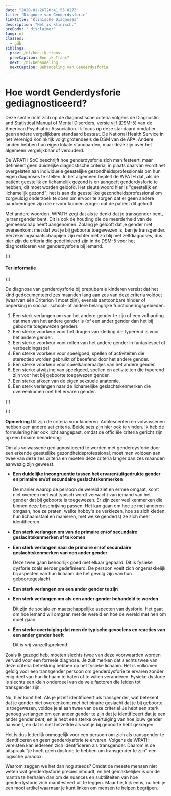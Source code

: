 ```yaml
---
date: "2020-01-26T20:41:55.827Z"
title: "Diagnose van Genderdysforie"
linkTitle: "Klinische Diagnoses"
description: "Het is klinisch."
preBody: '_disclaimer'
lang: nl
classes:
  - gdb
siblings:
  prev: /nl/ben-ik-trans
  prevCaption: Ben ik Trans?
  next: /nl/behandeling
  nextCaption: Behandeling van Genderdysforie
---
```


# Hoe wordt Genderdysforie gediagnosticeerd?

Deze sectie richt zich op de diagnostische criteria volgens de Diagnostic and Statistical Manual of Mental Disorders, versie vijf (DSM-5) van de American Psychiatric Association. Ik focus op deze standaard omdat er geen andere vergelijkbare standaard bestaat. De National Health Service in het Verenigd Koninkrijk volgt grotendeels de DSM van de APA. Andere landen hebben hun eigen lokale standaarden, maar deze zijn over het algemeen vergelijkbaar of verouderd.

De WPATH SoC beschrijft hoe genderdysforie zich manifesteert, maar definieert geen duidelijke diagnostische criteria, in plaats daarvan wordt het overgelaten aan individuele geestelijke gezondheidsprofessionals om hun eigen diagnoses te stellen. In het algemeen bepleit de WPATH dat, als de patiënt geestelijk en lichamelijk gezond is en aangeeft genderdysforie te hebben, dit moet worden geloofd. Het sleutelwoord hier is "geestelijk en lichamelijk gezond"; het is aan de geestelijke gezondheidsprofessional om zorgvuldig onderzoek te doen om ervoor te zorgen dat er geen andere aandoeningen zijn die ervoor kunnen zorgen dat de patiënt dit gelooft.

Met andere woorden, WPATH zegt dat als je denkt dat je transgender bent, je transgender bent. Dit is ook de houding die de meerderheid van de gemeenschap heeft aangenomen. Zolang je gelooft dat je gender niet overeenkomt met dat wat je bij geboorte toegewezen is, ben je transgender. Verzekeringsmaatschappijen zijn echter niet zo blij met zelfdiagnoses, dus hier zijn de criteria die gedefinieerd zijn in de DSM-5 voor het diagnosticeren van genderdysforie bij iemand.

{!{ <div class="gutter d-md-block d-sm-none"><div class="card"><div class="card-body"><h4 class="card-title">Ter informatie</h4> }!}

De diagnose van genderdysforie bij prepuberale kinderen vereist dat het kind gedocumenteerd zes maanden lang aan zes van deze criteria voldoet (waarvan één Criterion 1 moet zijn), evenals aantoonbare hinder of beperking in sociaal, school- of andere belangrijke functioneringsgebieden.

1. Een sterk verlangen om van het andere gender te zijn of een volharding dat men van het andere gender is (of een ander gender dan het bij geboorte toegewezen gender).
2. Een sterke voorkeur voor het dragen van kleding die typerend is voor het andere gender.
3. Een sterke voorkeur voor rollen van het andere gender in fantasiespel of verbeeldingsspel.
4. Een sterke voorkeur voor speelgoed, spellen of activiteiten die stereotiep worden gebruikt of beoefend door het andere gender.
5. Een sterke voorkeur voor speelkameraadjes van het andere gender.
6. Een sterke afwijzing van speelgoed, spellen en activiteiten die typerend zijn voor het bij geboorte toegewezen gender.
7. Een sterke afkeer van de eigen seksuele anatomie.
8. Een sterk verlangen naar de lichamelijke geslachtskenmerken die overeenkomen met het ervaren gender.

{!{ </div></div></div> }!}

**Opmerking** Dit zijn de criteria voor kinderen. Adolescenten en volwassenen hebben een andere set criteria. Beide sets [zijn hier ook te vinden](https://www.psychiatry.org/patients-families/gender-dysphoria/what-is-gender-dysphoria). Ik heb de formulering hier ook licht aangepast, omdat de officiële criteria gericht zijn op een binaire benadering.

Om als volwassene gediagnosticeerd te worden met genderdysforie door een erkende geestelijke gezondheidsprofessional, moet men voldoen aan twee van deze zes criteria en moeten deze criteria langer dan zes maanden aanwezig zijn geweest.

- **Een duidelijke incongruentie tussen het ervaren/uitgedrukte gender en primaire en/of secundaire geslachtskenmerken**

  De manier waarop de persoon de wereld ziet en ermee omgaat, komt niet overeen met wat typisch wordt verwacht van iemand van het gender dat bij geboorte is toegewezen. Er zijn zeer veel kenmerken die binnen deze beschrijving passen. Het kan gaan om hoe ze met anderen omgaan, hoe ze praten, welke hobby's ze verkiezen, hoe ze zich kleden, hun lichaamstaal en manieren, met welke gender(s) ze zich meer identificeren.

- **Een sterk verlangen om van de primaire en/of secundaire geslachtskenmerken af te komen**
- **Een sterk verlangen naar de primaire en/of secundaire geslachtskenmerken van een ander gender**

  Deze twee gaan behoorlijk goed met elkaar gepaard. Dit is fysieke dysforie zoals eerder gedefinieerd. De persoon voelt zich ongemakkelijk bij aspecten van hun lichaam die het gevolg zijn van hun geboortegeslacht.

- **Een sterk verlangen om een ander gender te zijn**
- **Een sterk verlangen om als een ander gender behandeld te worden**

  Dit zijn de sociale en maatschappelijke aspecten van dysforie. Het gaat om hoe iemand wil omgaan met de wereld en hoe de wereld met hen om moet gaan.

- **Een sterke overtuiging dat men de typische gevoelens en reacties van een ander gender heeft**

  Dit is vrij vanzelfsprekend.

Zoals ik gezegd heb, moeten slechts twee van deze voorwaarden worden vervuld voor een formele diagnose. Je zult merken dat slechts twee van deze criteria betrekking hebben op het fysieke lichaam. Het is volkomen geldig voor een transgender persoon om genderdysforie te ervaren zonder enig deel van hun lichaam te haten of te willen veranderen. Fysieke dysforie is slechts een klein onderdeel van de vele factoren die leiden tot transgender zijn.

Nu, hier komt het. Als je jezelf identificeert als transgender, wat betekent dat je gender niet overeenkomt met het binaire geslacht dat je bij geboorte is toegewezen, voldoe je al aan twee van deze criteria! Je hebt een sterk genoeg verlangen om een ander gender te zijn dat je identificeert dat je een ander gender *bent*, en je hebt een sterke overtuiging van hoe jouw gender aanvoelt, en dat is niet hetzelfde als wat je bij geboorte hebt gekregen.

Het is dus letterlijk onmogelijk voor een persoon om zich als transgender te identificeren en geen genderdysforie te ervaren. Volgens de WPATH-vereisten kan iedereen zich identificeren als transgender. Daarom is de uitspraak "je hoeft geen dysforie te hebben om transgender te zijn" een logische paradox.

Waarom zeggen we het dan nog steeds? Omdat de meeste mensen niet weten wat genderdysforie precies inhoudt, en het gemakkelijker is om de mantra te herhalen dan om de nuances en subtiliteiten van hoe genderdysforie zich manifesteert uit te leggen. Maar hé, kijk eens, nu heb je een mooi artikel waarnaar je kunt linken om mensen te helpen begrijpen.
